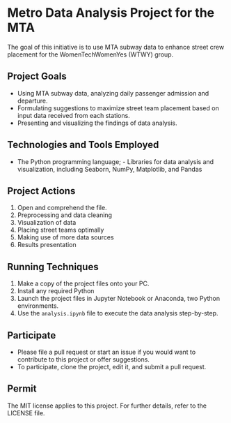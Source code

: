 # Metro Data Analysis Project for the MTA

The goal of this initiative is to use MTA subway data to enhance street crew placement for the WomenTechWomenYes (WTWY) group.


## Project Goals

- Using MTA subway data, analyzing daily passenger admission and departure.
- Formulating suggestions to maximize street team placement based on input data received from each stations.
- Presenting and visualizing the findings of data analysis.

## Technologies and Tools Employed

- The Python programming language; - Libraries for data analysis and visualization, including Seaborn, NumPy, Matplotlib, and Pandas

## Project Actions

1. Open and comprehend the file.
2. Preprocessing and data cleaning
3. Visualization of data
4. Placing street teams optimally
5. Making use of more data sources
6. Results presentation

## Running Techniques

1. Make a copy of the project files onto your PC.
2. Install any required Python
3. Launch the project files in Jupyter Notebook or Anaconda, two Python environments.
4. Use the `analysis.ipynb` file to execute the data analysis step-by-step.

## Participate

- Please file a pull request or start an issue if you would want to contribute to this project or offer suggestions.
- To participate, clone the project, edit it, and submit a pull request.

## Permit

The MIT license applies to this project. For further details, refer to the LICENSE file.
